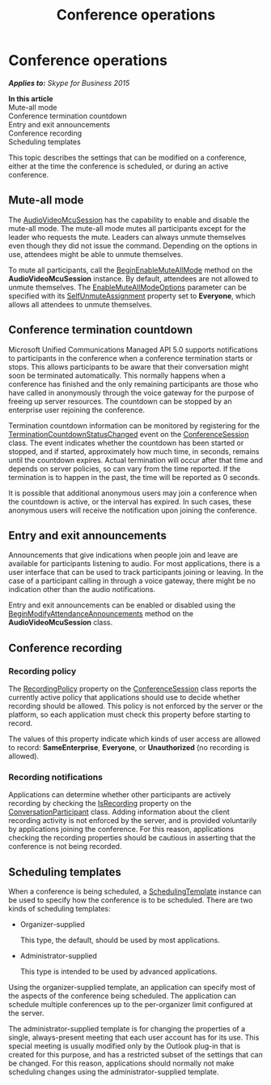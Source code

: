 ﻿---
title: Conference operations
TOCTitle: Conference operations
ms:assetid: 4c48fb22-4f9a-4784-894a-cdd7c12ff50e
ms:mtpsurl: https://msdn.microsoft.com/en-us/library/Dn465991(v=office.16)
ms:contentKeyID: 65239939
ms.date: 07/27/2015
mtps_version: v=office.16
---

# Conference operations


_**Applies to:** Skype for Business 2015_

**In this article**  
Mute-all mode  
Conference termination countdown  
Entry and exit announcements  
Conference recording  
Scheduling templates  

This topic describes the settings that can be modified on a conference, either at the time the conference is scheduled, or during an active conference.

## Mute-all mode

The [AudioVideoMcuSession](https://msdn.microsoft.com/en-us/library/hh385298\(v=office.16\)) has the capability to enable and disable the mute-all mode. The mute-all mode mutes all participants except for the leader who requests the mute. Leaders can always unmute themselves even though they did not issue the command. Depending on the options in use, attendees might be able to unmute themselves.

To mute all participants, call the [BeginEnableMuteAllMode](https://msdn.microsoft.com/en-us/library/hh384702\(v=office.16\)) method on the **AudioVideoMcuSession** instance. By default, attendees are not allowed to unmute themselves. The [EnableMuteAllModeOptions](https://msdn.microsoft.com/en-us/library/hh382921\(v=office.16\)) parameter can be specified with its [SelfUnmuteAssignment](https://msdn.microsoft.com/en-us/library/hh382298\(v=office.16\)) property set to **Everyone**, which allows all attendees to unmute themselves.

## Conference termination countdown

Microsoft Unified Communications Managed API 5.0 supports notifications to participants in the conference when a conference termination starts or stops. This allows participants to be aware that their conversation might soon be terminated automatically. This normally happens when a conference has finished and the only remaining participants are those who have called in anonymously through the voice gateway for the purpose of freeing up server resources. The countdown can be stopped by an enterprise user rejoining the conference.

Termination countdown information can be monitored by registering for the [TerminationCountdownStatusChanged](https://msdn.microsoft.com/en-us/library/hh384066\(v=office.16\)) event on the [ConferenceSession](https://msdn.microsoft.com/en-us/library/hh349315\(v=office.16\)) class. The event indicates whether the countdown has been started or stopped, and if started, approximately how much time, in seconds, remains until the countdown expires. Actual termination will occur after that time and depends on server policies, so can vary from the time reported. If the termination is to happen in the past, the time will be reported as 0 seconds.

It is possible that additional anonymous users may join a conference when the countdown is active, or the interval has expired. In such cases, these anonymous users will receive the notification upon joining the conference.

## Entry and exit announcements

Announcements that give indications when people join and leave are available for participants listening to audio. For most applications, there is a user interface that can be used to track participants joining or leaving. In the case of a participant calling in through a voice gateway, there might be no indication other than the audio notifications.

Entry and exit announcements can be enabled or disabled using the [BeginModifyAttendanceAnnouncements](https://msdn.microsoft.com/en-us/library/hh366272\(v=office.16\)) method on the **AudioVideoMcuSession** class.

## Conference recording

### Recording policy

The [RecordingPolicy](https://msdn.microsoft.com/en-us/library/hh383156\(v=office.16\)) property on the [ConferenceSession](https://msdn.microsoft.com/en-us/library/hh349315\(v=office.16\)) class reports the currently active policy that applications should use to decide whether recording should be allowed. This policy is not enforced by the server or the platform, so each application must check this property before starting to record.

The values of this property indicate which kinds of user access are allowed to record: **SameEnterprise**, **Everyone**, or **Unauthorized** (no recording is allowed).

### Recording notifications

Applications can determine whether other participants are actively recording by checking the [IsRecording](https://msdn.microsoft.com/en-us/library/hh383146\(v=office.16\)) property on the [ConversationParticipant](https://msdn.microsoft.com/en-us/library/hh366199\(v=office.16\)) class. Adding information about the client recording activity is not enforced by the server, and is provided voluntarily by applications joining the conference. For this reason, applications checking the recording properties should be cautious in asserting that the conference is not being recorded.

## Scheduling templates

When a conference is being scheduled, a [SchedulingTemplate](https://msdn.microsoft.com/en-us/library/hh348859\(v=office.16\)) instance can be used to specify how the conference is to be scheduled. There are two kinds of scheduling templates:

  - Organizer-supplied
    
    This type, the default, should be used by most applications.

  - Administrator-supplied
    
    This type is intended to be used by advanced applications.

Using the organizer-supplied template, an application can specify most of the aspects of the conference being scheduled. The application can schedule multiple conferences up to the per-organizer limit configured at the server.

The administrator-supplied template is for changing the properties of a single, always-present meeting that each user account has for its use. This special meeting is usually modified only by the Outlook plug-in that is created for this purpose, and has a restricted subset of the settings that can be changed. For this reason, applications should normally not make scheduling changes using the administrator-supplied template.

